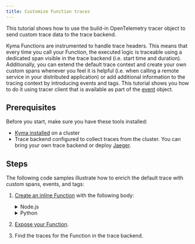 ```yaml
---
title: Customize Function traces
---
```


This tutorial shows how to use the build-in OpenTelemetry tracer object to send custom trace data to the trace backend.

Kyma Functions are instrumented to handle trace headers. This means that every time you call your Function, the executed logic is traceable using a dedicated span visible in the trace backend (i.e. start time and duration).
Additionally, you can extend the default trace context and create your own custom spans whenever you feel it is helpful (i.e. when calling a remote service in your distributed application) or add additional information to the tracing context by introducing events and tags. This tutorial shows you how to do it using tracer client that is available as part of the [event](../../05-technical-reference/svls-08-function-specification.md#event-object) object.

## Prerequisites

Before you start, make sure you have these tools installed:

- [Kyma installed](../../04-operation-guides/operations/02-install-kyma.md) on a cluster
- Trace backend configured to collect traces from the cluster. You can bring your own trace backend or deploy [Jaeger](https://github.com/kyma-project/examples/tree/main/jaeger).

## Steps

The following code samples illustrate how to enrich the default trace with custom spans, events, and tags:

1. [Create an inline Function](./svls-01-create-inline-function.md) with the following body:

   <div tabs name="code" group="functions-code">
   <details>
   <summary label="node.js">
   Node.js
   </summary>

      ```javascript

      const { SpanStatusCode } = require("@opentelemetry/api/build/src/trace/status");
      const axios = require("axios")
      module.exports = {
         main: async function (event, context) {

            const data = {
               name: "John",
               surname: "Doe",
               type: "Employee",
               id: "1234-5678"
            }

            const span = event.tracer.startSpan('call-to-acme-service');
            return await callAcme(data)
               .then(resp => {
                  if(resp.status!==200){
                    throw new Error("Unexpected response from acme service");
                  }
                  span.addEvent("Data sent");
                  span.setAttribute("data-type", data.type);
                  span.setAttribute("data-id", data.id);
                  span.setStatus({code: SpanStatusCode.OK});
                  return "Data sent";
               }).catch(err=> {
                  console.error(err)
                  span.setStatus({
                    code: SpanStatusCode.ERROR,
                    message: err.message,
                  });
                  return err.message;
               }).finally(()=>{
                  span.end();
               });
         }
      }

      let callAcme = (data)=>{
         return axios.post('https://acme.com/api/people', data)
      }
      ```

   </details>
   <details>
   <summary label="python">
   Python
   </summary>

      [OpenTelemetry SDK](https://opentelemetry.io/docs/instrumentation/python/manual/#tracing) allows you to customize trace spans and events.
      Additionally, if you are using the `requests` library then all the HTTP communication can be auto-instrumented:

      ```python

      import requests
      import time
      from opentelemetry.instrumentation.requests import RequestsInstrumentor

      def main(event, context):
         # Create a new span to track some work
         with event.tracer.start_as_current_span("parent"):
            time.sleep(1)

            # Create a nested span to track nested work
            with event.tracer.start_as_current_span("child"):
               time.sleep(2)
               # the nested span is closed when it's out of scope

         # Now the parent span is the current span again
         time.sleep(1)

         # This span is also closed when it goes out of scope

         RequestsInstrumentor().instrument()

         # This request will be auto-intrumented
         r = requests.get('https://swapi.dev/api/people/2')
         return r.json()
      ```

   </details>
   </div>

2. [Expose your Function](./svls-03-expose-function.md).

3. Find the traces for the Function in the trace backend.
